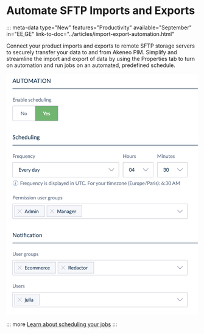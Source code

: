 # Automate SFTP Imports and Exports
::: meta-data type="New" features="Productivity" available="September" in="EE,GE" link-to-doc="../articles/import-export-automation.html"

Connect your product imports and exports to remote SFTP storage servers to securely transfer your data to and from Akeneo PIM. Simplify and streamline the import and export of data by using the Properties tab to turn on automation and run jobs on an automated, predefined schedule.

![SFTP Automation](../img/Job-automation_Scheduling-Notifications.png)

::: more
[Learn about scheduling your jobs](../articles/import-export-automation.html#schedule-and-automate-your-importexport-profile)
:::
